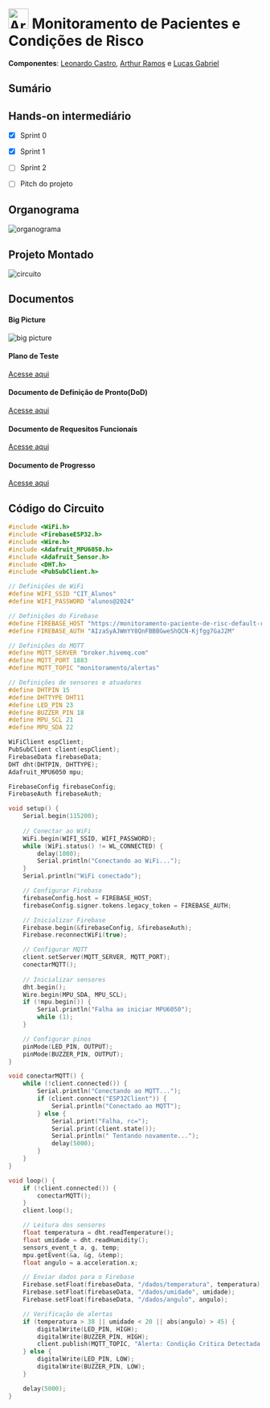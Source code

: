 # <img src="https://upload.wikimedia.org/wikipedia/commons/8/87/Arduino_Logo.svg" alt="Arduino Logo" width="40"> Monitoramento de Pacientes e Condições de Risco 

**Componentes**: [Leonardo Castro](https://github.com/thetwelvedev), [Arthur Ramos](https://github.com/ArthurRamos26) e [Lucas Gabriel](https://github.com/lucasrocha777)

## Sumário
<!--
fazer sumário
-->

## Hands-on intermediário

- [x] Sprint 0
- [x] Sprint 1
- [ ] Sprint 2
- [ ] Pitch do projeto


## Organograma
![organograma](./imagens/organograma.png)

## Projeto Montado
![circuito](./imagens/circuito-montado.jpg)

## Documentos

#### Big Picture
![big picture](./imagens/Big%20Picture.png)

#### Plano de Teste
[Acesse aqui](./docs/Plano_de_testes_arkham.pdf)

#### Documento de Definição de Pronto(DoD)
[Acesse aqui](./docs/Definição%20de%20Pronto%20Arkham.pdf)

#### Documento de Requesitos Funcionais
[Acesse aqui](./docs/Requisitos_Funcionais_Arkham.pdf)

#### Documento de Progresso
[Acesse aqui](./docs/Documento%20de%20progresso_Arkham.pdf)

<!--
#### Slide do Pitch
[Acesse aqui](./)


#### Esqeuema de Conexões
[Acesse aqui](./imagens/)

##### Pinagem

-->

## Código do Circuito
```C
#include <WiFi.h>
#include <FirebaseESP32.h>
#include <Wire.h>
#include <Adafruit_MPU6050.h>
#include <Adafruit_Sensor.h>
#include <DHT.h>
#include <PubSubClient.h>

// Definições de WiFi
#define WIFI_SSID "CIT_Alunos"
#define WIFI_PASSWORD "alunos@2024"

// Definições do Firebase
#define FIREBASE_HOST "https://monitoramento-paciente-de-risc-default-rtdb.firebaseio.com"
#define FIREBASE_AUTH "AIzaSyAJWmYY8QnFBBBGweShQCN-Kjfgg7GaJ2M"

// Definições do MQTT
#define MQTT_SERVER "broker.hivemq.com"
#define MQTT_PORT 1883
#define MQTT_TOPIC "monitoramento/alertas"

// Definições de sensores e atuadores
#define DHTPIN 15
#define DHTTYPE DHT11
#define LED_PIN 23
#define BUZZER_PIN 18
#define MPU_SCL 21
#define MPU_SDA 22

WiFiClient espClient;
PubSubClient client(espClient);
FirebaseData firebaseData;
DHT dht(DHTPIN, DHTTYPE);
Adafruit_MPU6050 mpu;

FirebaseConfig firebaseConfig;
FirebaseAuth firebaseAuth;

void setup() {
    Serial.begin(115200);
    
    // Conectar ao WiFi
    WiFi.begin(WIFI_SSID, WIFI_PASSWORD);
    while (WiFi.status() != WL_CONNECTED) {
        delay(1000);
        Serial.println("Conectando ao WiFi...");
    }
    Serial.println("WiFi conectado");

    // Configurar Firebase
    firebaseConfig.host = FIREBASE_HOST;
    firebaseConfig.signer.tokens.legacy_token = FIREBASE_AUTH;

    // Inicializar Firebase
    Firebase.begin(&firebaseConfig, &firebaseAuth);
    Firebase.reconnectWiFi(true);

    // Configurar MQTT
    client.setServer(MQTT_SERVER, MQTT_PORT);
    conectarMQTT();
    
    // Inicializar sensores
    dht.begin();
    Wire.begin(MPU_SDA, MPU_SCL);
    if (!mpu.begin()) {
        Serial.println("Falha ao iniciar MPU6050");
        while (1);
    }

    // Configurar pinos
    pinMode(LED_PIN, OUTPUT);
    pinMode(BUZZER_PIN, OUTPUT);
}

void conectarMQTT() {
    while (!client.connected()) {
        Serial.println("Conectando ao MQTT...");
        if (client.connect("ESP32Client")) {
            Serial.println("Conectado ao MQTT");
        } else {
            Serial.print("Falha, rc=");
            Serial.print(client.state());
            Serial.println(" Tentando novamente...");
            delay(5000);
        }
    }
}

void loop() {
    if (!client.connected()) {
        conectarMQTT();
    }
    client.loop();

    // Leitura dos sensores
    float temperatura = dht.readTemperature();
    float umidade = dht.readHumidity();
    sensors_event_t a, g, temp;
    mpu.getEvent(&a, &g, &temp);
    float angulo = a.acceleration.x;

    // Enviar dados para o Firebase
    Firebase.setFloat(firebaseData, "/dados/temperatura", temperatura);
    Firebase.setFloat(firebaseData, "/dados/umidade", umidade);
    Firebase.setFloat(firebaseData, "/dados/angulo", angulo);

    // Verificação de alertas
    if (temperatura > 38 || umidade < 20 || abs(angulo) > 45) {
        digitalWrite(LED_PIN, HIGH);
        digitalWrite(BUZZER_PIN, HIGH);
        client.publish(MQTT_TOPIC, "Alerta: Condição Crítica Detectada!");
    } else {
        digitalWrite(LED_PIN, LOW);
        digitalWrite(BUZZER_PIN, LOW);
    }

    delay(5000);
}

```